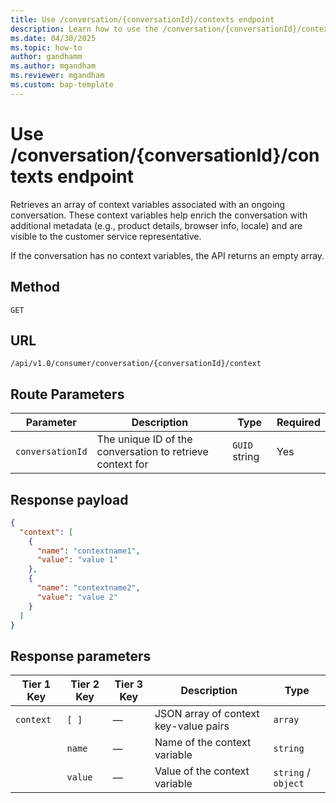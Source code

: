 ```yaml
---
title: Use /conversation/{conversationId}/contexts endpoint
description: Learn how to use the /conversation/{conversationId}/contexts endpoint.
ms.date: 04/30/2025
ms.topic: how-to
author: gandhamm
ms.author: mgandham
ms.reviewer: mgandham
ms.custom: bap-template
---
```


# Use /conversation/{conversationId}/contexts endpoint

Retrieves an array of context variables associated with an ongoing conversation. These context variables help enrich the conversation with additional metadata (e.g., product details, browser info, locale) and are visible to the customer service representative.

If the conversation has no context variables, the API returns an empty array.

## Method

`GET`

## URL

`/api/v1.0/consumer/conversation/{conversationId}/context`



## Route Parameters

| Parameter        | Description                                             | Type     | Required |
|------------------|---------------------------------------------------------|----------|----------|
| `conversationId` | The unique ID of the conversation to retrieve context for | `GUID` string | Yes |



## Response payload

```json
{
  "context": [
    {
      "name": "contextname1",
      "value": "value 1"
    },
    {
      "name": "contextname2",
      "value": "value 2"
    }
  ]
}

```
## Response parameters

| Tier 1 Key | Tier 2 Key | Tier 3 Key | Description                           | Type                |
| ---------- | ---------- | ---------- | ------------------------------------- | ------------------- |
| `context`  | `[ ]`      | —          | JSON array of context key-value pairs | `array`             |
|            | `name`     | —          | Name of the context variable          | `string`            |
|            | `value`    | —          | Value of the context variable         | `string` / `object` |

